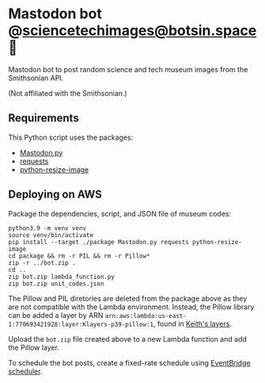 # Mastodon bot @sciencetechimages@botsin.space 🤖

Mastodon bot to post random science and tech museum images from the Smithsonian API.

(Not affiliated with the Smithsonian.)


## Requirements

 This Python script uses the packages:
  - [Mastodon.py](https://mastodonpy.readthedocs.io/en/stable/index.html)
  - [requests](https://requests.readthedocs.io/en/latest/)
  - [python-resize-image](https://github.com/VingtCinq/python-resize-image)


## Deploying on AWS

Package the dependencies, script, and JSON file of museum codes:
```
python3.9 -m venv venv
source venv/bin/activate
pip install --target ./package Mastodon.py requests python-resize-image
cd package && rm -r PIL && rm -r Pillow*
zip -r ../bot.zip .
cd ..
zip bot.zip lambda_function.py
zip bot.zip unit_codes.json
```

The Pillow and PIL diretories are deleted from the package above as they are not compatible with the Lambda environment. Instead, the Pillow library can be added a layer by ARN `arn:aws:lambda:us-east-1:770693421928:layer:Klayers-p39-pillow:1`, found in [Keith's layers](https://github.com/keithrozario/Klayers/).

Upload the `bot.zip` file created above to a new Lambda function and add the Pillow layer.

To schedule the bot posts, create a fixed-rate schedule using [EventBridge scheduler](https://docs.aws.amazon.com/eventbridge/latest/userguide/eb-run-lambda-schedule.html).
